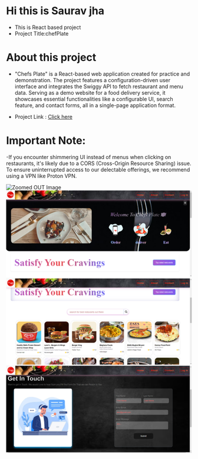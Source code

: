 # Hi this is Saurav jha
- This is React based project
- Project Title:chefPlate

# About this project
- "Chefs Plate"
            is a React-based web application created for practice and
            demonstration. The project features a
              configuration-driven user interface
            and integrates
              the Swiggy API
            to fetch restaurant and menu data. Serving as a demo website for a
            food delivery service, it showcases essential functionalities like a
              configurable UI, search feature, and contact forms, all in a
              single-page application format.
            

- Project Link : <a href="https://chefplate.netlify.app/"> Click here </a>

# Important Note:
-If you encounter shimmering UI instead of menus when clicking on restaurants, it's likely due to a CORS (Cross-Origin Resource Sharing) issue. To ensure uninterrupted access to our delectable offerings, we recommend using a VPN like Proton VPN.




![Zoomed OUT Image]()
![Hero section](./src/Utils/chefplateHome.png)
![cards section](./src/Utils/chefplatecards.png)
![contact us section](./src/Utils/chefplatecontact.png)




